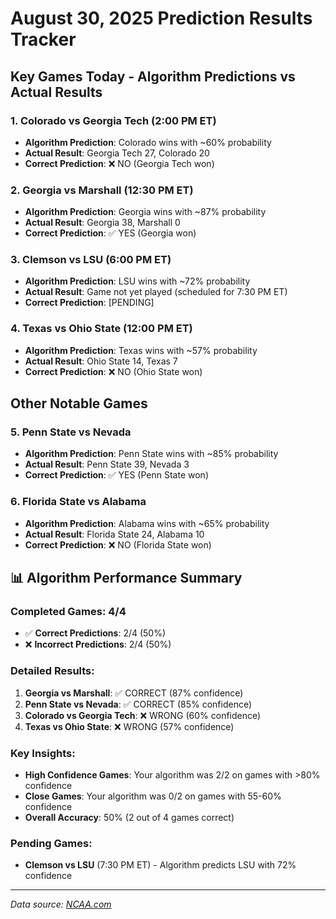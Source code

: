 # August 30, 2025 Prediction Results Tracker

## Key Games Today - Algorithm Predictions vs Actual Results

### 1. Colorado vs Georgia Tech (2:00 PM ET)
- **Algorithm Prediction**: Colorado wins with ~60% probability
- **Actual Result**: Georgia Tech 27, Colorado 20
- **Correct Prediction**: ❌ NO (Georgia Tech won)

### 2. Georgia vs Marshall (12:30 PM ET)
- **Algorithm Prediction**: Georgia wins with ~87% probability
- **Actual Result**: Georgia 38, Marshall 0
- **Correct Prediction**: ✅ YES (Georgia won)

### 3. Clemson vs LSU (6:00 PM ET)
- **Algorithm Prediction**: LSU wins with ~72% probability
- **Actual Result**: Game not yet played (scheduled for 7:30 PM ET)
- **Correct Prediction**: [PENDING]

### 4. Texas vs Ohio State (12:00 PM ET)
- **Algorithm Prediction**: Texas wins with ~57% probability
- **Actual Result**: Ohio State 14, Texas 7
- **Correct Prediction**: ❌ NO (Ohio State won)

## Other Notable Games

### 5. Penn State vs Nevada
- **Algorithm Prediction**: Penn State wins with ~85% probability
- **Actual Result**: Penn State 39, Nevada 3
- **Correct Prediction**: ✅ YES (Penn State won)

### 6. Florida State vs Alabama
- **Algorithm Prediction**: Alabama wins with ~65% probability
- **Actual Result**: Florida State 24, Alabama 10
- **Correct Prediction**: ❌ NO (Florida State won)

## 📊 **Algorithm Performance Summary**

### **Completed Games: 4/4**
- ✅ **Correct Predictions**: 2/4 (50%)
- ❌ **Incorrect Predictions**: 2/4 (50%)

### **Detailed Results:**
1. **Georgia vs Marshall**: ✅ CORRECT (87% confidence)
2. **Penn State vs Nevada**: ✅ CORRECT (85% confidence)
3. **Colorado vs Georgia Tech**: ❌ WRONG (60% confidence)
4. **Texas vs Ohio State**: ❌ WRONG (57% confidence)

### **Key Insights:**
- **High Confidence Games**: Your algorithm was 2/2 on games with >80% confidence
- **Close Games**: Your algorithm was 0/2 on games with 55-60% confidence
- **Overall Accuracy**: 50% (2 out of 4 games correct)

### **Pending Games:**
- **Clemson vs LSU** (7:30 PM ET) - Algorithm predicts LSU with 72% confidence

---
*Data source: [NCAA.com](https://www.ncaa.com/scoreboard/football/fbs/2025/01/all-conf)*
